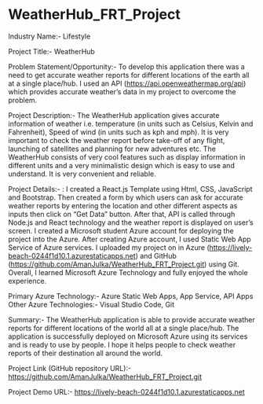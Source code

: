 # WeatherHub_FRT_Project
Industry Name:- Lifestyle 

Project Title:- WeatherHub

Problem Statement/Opportunity:- To develop this application there was a need to get accurate weather reports for different locations of the earth all at a single place/hub. I used an API (https://api.openweathermap.org/api) which provides accurate weather’s data in my project to overcome the problem.

Project Description:- The WeatherHub application gives accurate information of weather i.e. temperature (in units such as Celsius, Kelvin and Fahrenheit), Speed of wind (in units such as kph and mph). It is very important to check the weather report before take-off of any flight, launching of satellites and planning for new adventures etc. The WeatherHub consists of very cool features such as display information in different units and a very minimalistic design which is easy to use and understand. It is very convenient and reliable.

Project Details:- : I created a React.js Template using Html, CSS, JavaScript and Bootstrap. Then created a form by which users can ask for accurate weather reports by entering the location and other different aspects as inputs then click on “Get Data” button. After that, API is called through Node.js and React technology and the weather report is displayed on user’s screen. I created a Microsoft student Azure account for deploying the project into the Azure. After creating Azure account, I used Static Web App Service of Azure services. I uploaded my project on in Azure (https://lively-beach-0244f1d10.1.azurestaticapps.net) and GitHub (https://github.com/AmanJulka/WeatherHub_FRT_Project.git) using Git. Overall, I learned Microsoft Azure Technology and fully enjoyed the whole experience.

Primary Azure Technology:- Azure Static Web Apps, App Service, API Apps 
Other Azure Technologies:- Visual Studio Code, Git

Summary:- The WeatherHub application is able to provide accurate weather reports for different locations of the world all at a single place/hub. The application is successfully deployed on Microsoft Azure using its services and is ready to use by people. I hope it helps people to check weather reports of their destination all around the world.


Project Link (GitHub repository URL):-
https://github.com/AmanJulka/WeatherHub_FRT_Project.git

Project Demo URL:-
https://lively-beach-0244f1d10.1.azurestaticapps.net
